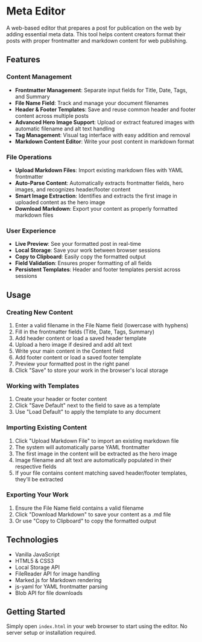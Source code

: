 # Meta Editor

A web-based editor that prepares a post for publication on the web by adding essential meta data. This tool helps content creators format their posts with proper frontmatter and markdown content for web publishing.

## Features

### Content Management
- **Frontmatter Management**: Separate input fields for Title, Date, Tags, and Summary
- **File Name Field**: Track and manage your document filenames
- **Header & Footer Templates**: Save and reuse common header and footer content across multiple posts
- **Advanced Hero Image Support**: Upload or extract featured images with automatic filename and alt text handling
- **Tag Management**: Visual tag interface with easy addition and removal
- **Markdown Content Editor**: Write your post content in markdown format

### File Operations
- **Upload Markdown Files**: Import existing markdown files with YAML frontmatter
- **Auto-Parse Content**: Automatically extracts frontmatter fields, hero images, and recognizes header/footer content
- **Smart Image Extraction**: Identifies and extracts the first image in uploaded content as the hero image
- **Download Markdown**: Export your content as properly formatted markdown files

### User Experience
- **Live Preview**: See your formatted post in real-time
- **Local Storage**: Save your work between browser sessions
- **Copy to Clipboard**: Easily copy the formatted output
- **Field Validation**: Ensures proper formatting of all fields
- **Persistent Templates**: Header and footer templates persist across sessions

## Usage

### Creating New Content
1. Enter a valid filename in the File Name field (lowercase with hyphens)
2. Fill in the frontmatter fields (Title, Date, Tags, Summary)
3. Add header content or load a saved header template
4. Upload a hero image if desired and add alt text
5. Write your main content in the Content field
6. Add footer content or load a saved footer template
7. Preview your formatted post in the right panel
8. Click "Save" to store your work in the browser's local storage

### Working with Templates
1. Create your header or footer content
2. Click "Save Default" next to the field to save as a template
3. Use "Load Default" to apply the template to any document

### Importing Existing Content
1. Click "Upload Markdown File" to import an existing markdown file
2. The system will automatically parse YAML frontmatter
3. The first image in the content will be extracted as the hero image
4. Image filename and alt text are automatically populated in their respective fields
5. If your file contains content matching saved header/footer templates, they'll be extracted

### Exporting Your Work
1. Ensure the File Name field contains a valid filename
2. Click "Download Markdown" to save your content as a .md file
3. Or use "Copy to Clipboard" to copy the formatted output

## Technologies

- Vanilla JavaScript
- HTML5 & CSS3
- Local Storage API
- FileReader API for image handling
- Marked.js for Markdown rendering
- js-yaml for YAML frontmatter parsing
- Blob API for file downloads

## Getting Started

Simply open `index.html` in your web browser to start using the editor. No server setup or installation required.
